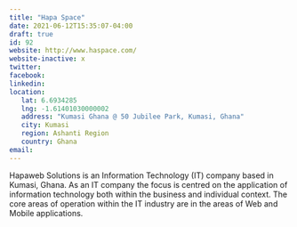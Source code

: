 ```yaml
---
title: "Hapa Space"
date: 2021-06-12T15:35:07-04:00
draft: true
id: 92
website: http://www.haspace.com/
website-inactive: x
twitter: 
facebook: 
linkedin: 
location: 
   lat: 6.6934285
   lng: -1.61401030000002
   address: "Kumasi Ghana @ 50 Jubilee Park, Kumasi, Ghana"
   city: Kumasi
   region: Ashanti Region
   country: Ghana
email: 
---
```

Hapaweb Solutions is an Information Technology (IT) company based in Kumasi, Ghana. As an IT company the focus is centred on the application of information technology both within the business and individual context. The core areas of operation within the IT industry are in the areas of Web and Mobile applications. 
